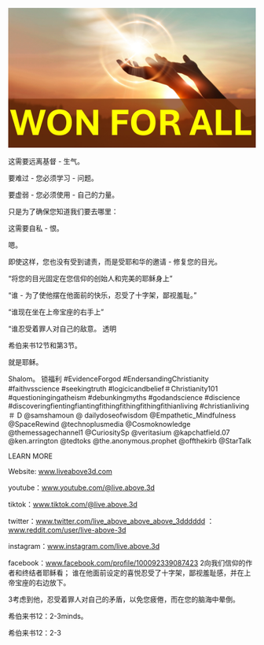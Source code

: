 ![Video cover image](../cover.jpg "cover photo")

这需要远离基督 - 生气。

要难过 - 您必须学习 - 问题。

要虚弱 - 您必须使用 - 自己的力量。

只是为了确保您知道我们要去哪里：

这需要自私 - 恨。

嗯。

即使这样，您也没有受到谴责，而是受耶和华的邀请 - 修复您的目光。

“将您的目光固定在您信仰的创始人和完美的耶稣身上”

“谁 - 为了使他摆在他面前的快乐，忍受了十字架，鄙视羞耻。”

“谁现在坐在上帝宝座的右手上”

“谁忍受着罪人对自己的敌意。 透明

希伯来书12节和第3节。

就是耶稣。

Shalom。 锁福利 #EvidenceForgod #EndersandingChristianity #faithvsscience #seekingtruth #logicicandbelief＃Christianity101 #questioningingatheism #debunkingmyths #godandscience #discience #discoveringfientingfiantingfithingfithingfithingfithianliving #christianliving＃ D @samshamoun @ dailydoseofwisdom @Empathetic_Mindfulness @SpaceRewind @technoplusmedia @Cosmoknowledge @themessagechannel1 @CuriositySp @veritasium @kapchatfield.07 @ken.arrington @tedtoks @the.anonymous.prophet @offthekirb @StarTalk

LEARN MORE


Website: www.liveabove3d.com

youtube：www.youtube.com/@live.above.3d

tiktok：www.tiktok.com/@live.above.3d


twitter：www.twitter.com/live_above_above_above_3dddddd ：www.reddit.com/user/live-above-3d

instagram：www.instagram.com/live.above.3d

facebook：www.facebook.com/profile/100092339087423  2向我们信仰的作者和终结者耶稣看； 谁在他面前设定的喜悦忍受了十字架，鄙视羞耻感，并在上帝宝座的右边放下。

3考虑到他，忍受着罪人对自己的矛盾，以免您疲倦，而在您的脑海中晕倒。

希伯来书12：2-3minds。

希伯来书12：2-3






